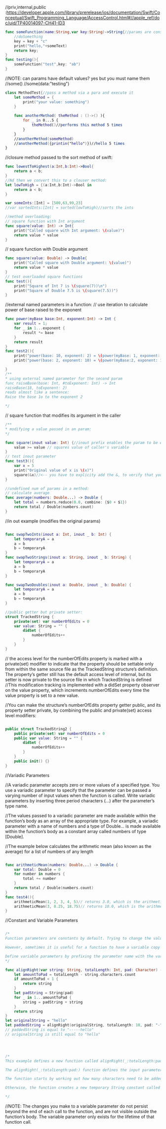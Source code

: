 //priv,internal,public :https://developer.apple.com/library/prerelease/ios/documentation/Swift/Conceptual/Swift_Programming_Language/AccessControl.html#//apple_ref/doc/uid/TP40014097-CH41-ID3

```swift
func someFunction(name:String,var key:String)->String{//params are constant by default, to make the mutable add the var infront of the param
	//doSomething
	key = key + "c"
	print("hello,"+someText)
	return key;
}
func testing(){
    someFunction("test",key: "ab")
}
```

//NOTE: can params have default values? yes but you must name them
//some()
//some(data:"testing")

```swift
class MethodTest{//pass a method via a para and execute it 
	let someMethod = {
		print("your value: something")
	}
	
	func anotherMethod( theMethod : ()->() ){
		for _ in 0...5 {
			theMethod()//performs this method 5 times
		}
	}
    //anotherMethod(someMethod)
	//anotherMethod({printin("hello")})//hello 5 times
}

```

//closure method passed to the sort method of swift:
```swift
func lowestToHighest(a:Int,b:Int)->Bool{
    return a < b;
}
//Nd then we convert this to a clouser method:
let lowToHigh = {(a:Int,b:Int)->Bool in
    return a < b;
}

```

```swift
var someInts:[Int] = [500,63,99,23]
//var sortedInts:[Int] = sorted(lowToHigh)//sorts the ints

//method overloading:
// square function with Int argument
func square(value: Int) -> Int{
    print("Called square with Int argument: \(value)")
    return value * value
}

```

// square function with Double argument

```swift
func square(value: Double) -> Double{
    print("Called square with Double argument: \(value)")
    return value * value
}
// test overloaded square functions
func test(){
    print("Square of Int 7 is \(square(7))\n")
    print("Square of Double 7.5 is \(square(7.5))")
}
```


//external named parameters in a function:
// use iteration to calculate power of base raised to the exponent
```swift
func power(myBase base:Int, exponent:Int) -> Int {
    var result = 1;
    for _ in 1...exponent {
        result *= base
    }
    return result
}
func test2(){
    print("power(base: 10, exponent: 2) = \(power(myBase: 1, exponent: 2))")
    print("power(base: 2, exponent: 10) = \(power(myBase:2, exponent: 10))")

}
/**
* using external named parameter for the second param
func raiseBase(base: Int, #toExponent: Int) -> Int
raiseBase(18, toExponent: 2)
reads almost like a sentence:
Raise the base 1o to the exponent 2

*/

```





// square function that modifies its argument in the caller
```swift
/**
* modifying a value passed in an param:
*/

func square(inout value: Int) {//inout prefix enables the param to be edited directly
    value >= value // squares value of caller's variable
}
// test inout parameter
func test3(){
    var x = 5
    print("0riginal value of x is \(x)")
    square(&x)//<-- you have to explicity add the &, to verify that you know the value will be changed
}

//undefined num of params in a method:
// calculate average
func average(numbers: Double...) -> Double {
    let total = numbers.reduce(0.0, combine: {$0 + $1})
    return total / Double(numbers.count)
}


```

//in out example (modifies the original params)
```swift

func swapTwoInts(inout a: Int, inout _ b: Int) {
    let temporaryA = a
    a = b
    b = temporaryA
}
func swapTwoStrings(inout a: String, inout _ b: String) {
    let temporaryA = a
    a = b
    b = temporaryA
}

func swapTwoDoubles(inout a: Double, inout _ b: Double) {
    let temporaryA = a
    a = b
    b = temporaryA
}

//public getter but private setter:
struct TrackedString {
    private(set) var numberOfEdits = 0
    var value: String = "" {
        didSet {
            numberOfEdits++
        }
    }
}
```


// the access level for the numberOfEdits property is marked with a private(set) modifier to indicate that the property should be settable only from within the same source file as the TrackedString structure’s definition. The property’s getter still has the default access level of internal, but its setter is now private to the source file in which TrackedString is defined
//This modification tracking is implemented with a didSet property observer on the value property, which increments numberOfEdits every time the value property is set to a new value.


//You can make the structure’s numberOfEdits property getter public, and its property setter private, by combining the public and private(set) access level modifiers:
```swift

public struct TrackedString2 {
    public private(set) var numberOfEdits = 0
    public var value: String = "" {
        didSet {
            numberOfEdits++
        }
    }
    public init() {}
}

```

//Variadic Parameters

//A variadic parameter accepts zero or more values of a specified type. You use a variadic parameter to specify that the parameter can be passed a varying number of input values when the function is called. Write variadic parameters by inserting three period characters (...) after the parameter’s type name.

//The values passed to a variadic parameter are made available within the function’s body as an array of the appropriate type. For example, a variadic parameter with a name of numbers and a type of Double... is made available within the function’s body as a constant array called numbers of type [Double].

//The example below calculates the arithmetic mean (also known as the average) for a list of numbers of any length
```swift

func arithmeticMean(numbers: Double...) -> Double {
    var total: Double = 0
    for number in numbers {
        total += number
    }
    return total / Double(numbers.count)
}
func test4(){
    arithmeticMean(1, 2, 3, 4, 5)// returns 3.0, which is the arithmetic mean of these five numbers
    arithmeticMean(3, 8.25, 18.75)// returns 10.0, which is the arithmetic mean of these three numbers
}

```


//Constant and Variable Parameters

```swift

/*
Function parameters are constants by default. Trying to change the value of a function parameter from within the body of that function results in a compile-time error. This means that you can’t change the value of a parameter by mistake.

However, sometimes it is useful for a function to have a variable copy of a parameter’s value to work with. You can avoid defining a new variable yourself within the function by specifying one or more parameters as variable parameters instead. Variable parameters are available as variables rather than as constants, and give a new modifiable copy of the parameter’s value for your function to work with.

Define variable parameters by prefixing the parameter name with the var keyword:
*/

func alignRight(var string: String, totalLength: Int, pad: Character) -> String {
    let amountToPad = totalLength - string.characters.count
    if amountToPad < 1 {
        return string
    }
    let padString = String(pad)
    for _ in 1...amountToPad {
        string = padString + string
    }
    return string
}
let originalString = "hello"
let paddedString = alignRight(originalString, totalLength: 10, pad: "-")
// paddedString is equal to "-----hello"
// originalString is still equal to "hello"



```

```swift


/*
This example defines a new function called alignRight(_:totalLength:pad:), which aligns an input string to the right edge of a longer output string. Any space on the left is filled with a specified padding character. In this example, the string "hello" is converted to the string "-----hello".

The alignRight(_:totalLength:pad:) function defines the input parameter string to be a variable parameter. This means that string is now available as a local variable, initialized with the passed-in string value, and can be manipulated within the body of the function.

The function starts by working out how many characters need to be added to the left of string in order to right-align it within the overall string. This value is stored in a local constant called amountToPad. If no padding is needed (that is, if amountToPad is less than 1), the function simply returns the input value of string without any padding.

Otherwise, the function creates a new temporary String constant called padString, initialized with the pad character, and adds amountToPad copies of padString to the left of the existing string. (A String value cannot be added on to a Character value, and so the padString constant is used to ensure that both sides of the + operator are String values.)

*/
```

//NOTE: The changes you make to a variable parameter do not persist beyond the end of each call to the function, and are not visible outside the function’s body. The variable parameter only exists for the lifetime of that function call.










